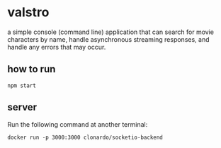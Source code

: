 # valstro
a simple console (command line) application that can search for movie characters by name, handle asynchronous streaming responses, and handle any errors that may occur.

## how to run 
```
npm start
```

## server
Run the following command at another terminal: 

```
docker run -p 3000:3000 clonardo/socketio-backend
```